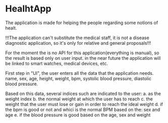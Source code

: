 # HealhtApp

 The application is made for helping the people regarding some notions of healt.

!!!The application can't substitute the medical staff, it is not a disease diagnostic application, so it's only for relative and general proposals!!!

For the moment the is no API for this application(everything is manual), so the result is based only on user input. in the near future the application will be linked to smart watches, medical devices, etc.

First step in "UI", the user enters all the data that the application needs. name, sex, age, height, weight, bpm, systolic blood pressure, diastolic blood pressure.

Based on this data, several indices such are indicated to the user: a. as the weight index b. the normal weight at which the user has to reach c. the weight that the user must lose or gain in order to reach the ideal weight d. if the bpm is good or not and whici is the normal BPM based on the: sex and age e. if the blood pressure is good based on the age, sex and weight
